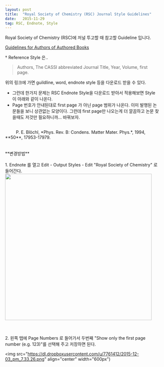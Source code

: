 ```yaml
---
layout: post
title:  "Royal Society of Chemistry (RSC) Journal Style Guidelines"
date:   2015-11-29
tag: RSC, Endnote, Style
---
```



Royal Society of Chemistry (RSC)에 저널 투고할 때 참고할 Guideline 입니다.

[Guidelines for Authors of Authored Books](http://www.rsc.org/Publishing/Books/authorguidelines.asp)  

† Reference Style 은..

> Authors, The CASSI abbreviated Journal Title, Year, Volume, first page.

위의 링크에 가면 guildline, word, endnote style 등을 다운로드 받을 수 있다.  

- 그런데 한가지 문제는 RSC Endnote Style을 다운로드 받아서 적용해보면 Style이 아래와 같이 나온다.    
- Page 번호가 안내된대로 first page 가 아닌 page 범위가 나온다. 이미 발행된 논문들을 보니 상관없는 모양이다. 그런데 first page만 나오는게   더 깔끔하고 논문 찾을때도 저것만 필요하니까... 바꿔보자. 

<br>  
&nbsp;&nbsp;&nbsp;&nbsp;&nbsp;&nbsp;&nbsp;&nbsp;&nbsp;P. E. Blöchl, *Phys. Rev. B: Condens. Matter Mater. Phys.*, 1994, **50**, 17953-17979.
<br><br><br>
**변경방법**
<br><br>
1. Endnote 를 열고 Edit - Output Styles - Edit "Royal Society of Chemistry" 로 들어간다.  

<!--![image](http://dl.dropboxusercontent.com/u/7761412/2015-12-03_pm_7.33.12.png)-->
<img src="https://dl.dropboxusercontent.com/u/7761412/2015-12-03_pm_7.33.12.png" align="center" width="480px">

<br><br>
2. 왼쪽 탭에 Page Numbers 로 들어가서 두번째 "Show only the first page number (e.g. 123)"를 선택해 주고 저장하면 된다.

<img src="https://dl.dropboxusercontent.com/u/7761412/2015-12-03_pm_7.33.26.png" align="center" width="600px")


